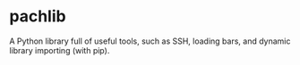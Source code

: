 # pachlib
A Python library full of useful tools, such as SSH, loading bars, and dynamic library importing (with pip).
